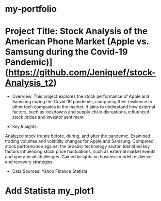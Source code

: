 # my-portfolio
# Project Title: Stock Analysis of the American Phone Market (Apple vs. Samsung during the Covid-19 Pandemic)](https://github.com/Jeniquef/stock-Analysis_t2)

- Overview:
This project explores the stock performance of Apple and Samsung during the Covid-19 pandemic, comparing their resilience to other tech companies in the market. It aims to understand how external factors, such as lockdowns and supply chain disruptions, influenced stock prices and investor sentiment.

- Key Insights:
  
Analyzed stock trends before, during, and after the pandemic.
Examined trading volumes and volatility changes for Apple and Samsung.
Compared stock performance against the broader technology sector.
Identified key factors influencing stock price fluctuations, such as external market events and operational challenges.
Gained insights on business model resilience and recovery strategies.

- Data Sources:
Yahoo Finance
Statista
# Add Statista my_plot1




